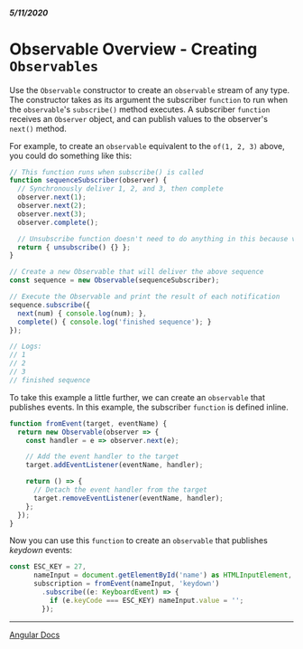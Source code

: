 ##### 5/11/2020
# Observable Overview - Creating `Observables`
Use the `Observable` constructor to create an `observable` stream of any type.  The constructor takes as its argument the subscriber `function` to run when the `observable`'s `subscribe()` method executes.  A subscriber `function` receives an `Observer` object, and can publish values to the observer's `next()` method.

For example, to create an `observable` equivalent to the `of(1, 2, 3)` above, you could do something like this:

```ts
// This function runs when subscribe() is called
function sequenceSubscriber(observer) {
  // Synchronously deliver 1, 2, and 3, then complete
  observer.next(1);
  observer.next(2);
  observer.next(3);
  observer.complete();

  // Unsubscribe function doesn't need to do anything in this because values are delivered synchronously
  return { unsubscribe() {} };
}

// Create a new Observable that will deliver the above sequence
const sequence = new Observable(sequenceSubscriber);

// Execute the Observable and print the result of each notification
sequence.subscribe({
  next(num) { console.log(num); },
  complete() { console.log('finished sequence'); }
});

// Logs:
// 1
// 2
// 3
// finished sequence
```

To take this example a little further, we can create an `observable` that publishes events.  In this example, the subscriber `function` is defined inline.

```ts
function fromEvent(target, eventName) {
  return new Observable(observer => {
    const handler = e => observer.next(e);

    // Add the event handler to the target
    target.addEventListener(eventName, handler);

    return () => {
      // Detach the event handler from the target
      target.removeEventListener(eventName, handler);
    };
  });
}
```

Now you can use this `function` to create an `observable` that publishes _keydown_ events:

```ts
const ESC_KEY = 27,
      nameInput = document.getElementById('name') as HTMLInputElement,
      subscription = fromEvent(nameInput, 'keydown')
        .subscribe((e: KeyboardEvent) => {
          if (e.keyCode === ESC_KEY) nameInput.value = '';
        });
```

---

[Angular Docs](https://angular.io/guide/observables#creating-observables)